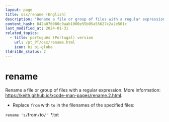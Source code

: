 ```yaml
---
layout: page
title: osx/rename (English)
description: "Rename a file or group of files with a regular expression."
content_hash: 842a076080c9aab1000e55b05a55627c2a2e501c
last_modified_at: 2024-01-31
related_topics:
  - title: português (Portugal) version
    url: /pt_PT/osx/rename.html
    icon: bi bi-globe
tldri18n_status: 2
---
```

# rename

Rename a file or group of files with a regular expression.
More information: <https://keith.github.io/xcode-man-pages/rename.2.html>.

- Replace `from` with `to` in the filenames of the specified files:

`rename 's/`<span class="tldr-var badge badge-pill bg-dark-lm bg-white-dm text-white-lm text-dark-dm font-weight-bold">from</span>`/`<span class="tldr-var badge badge-pill bg-dark-lm bg-white-dm text-white-lm text-dark-dm font-weight-bold">to</span>`/' `<span class="tldr-var badge badge-pill bg-dark-lm bg-white-dm text-white-lm text-dark-dm font-weight-bold">*.txt</span>
